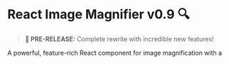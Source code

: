 # React Image Magnifier v0.9 🔍

> **🚀 PRE-RELEASE:** Complete rewrite with incredible new features!

A powerful, feature-rich React component for image magnification with a